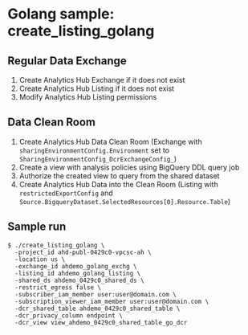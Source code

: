 # Golang sample: create_listing_golang

## Regular Data Exchange

1. Create Analytics Hub Exchange if it does not exist
2. Create Analytics Hub Listing if it does not exist
3. Modify Analytics Hub Listing permissions

## Data Clean Room

1. Create Analytics Hub Data Clean Room (Exchange with `sharingEnvironmentConfig.Environment` set to `SharingEnvironmentConfig_DcrExchangeConfig_`)
2. Create a view with analysis policies using BigQuery DDL query job
3. Authorize the created view to query from the shared dataset
4. Create Analytics Hub Data into the Clean Room (Listing with `restrictedExportConfig` and `Source.BigqueryDataset.SelectedResources[0].Resource.Table`)

## Sample run

```
$ ./create_listing_golang \
  -project_id ahd-publ-0429c0-vpcsc-ah \
  -location us \
  -exchange_id ahdemo_golang_exchg \
  -listing_id ahdemo_golang_listing \
  -shared_ds ahdemo_0429c0_shared_ds \
  -restrict_egress false \
  -subscriber_iam_member user:user@domain.com \
  -subscription_viewer_iam_member user:user@domain.com \
  -dcr_shared_table ahdemo_0429c0_shared_table \
  -dcr_privacy_column endpoint \
  -dcr_view view_ahdemo_0429c0_shared_table_go_dcr
```
